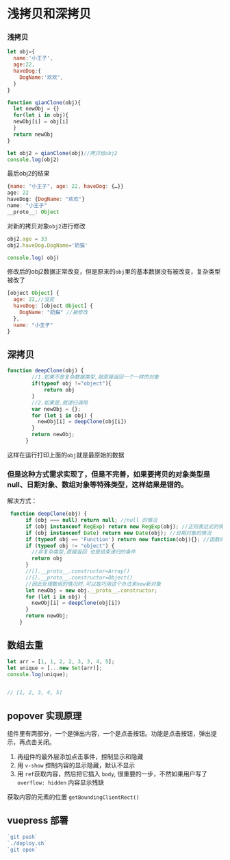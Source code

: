 # 浅拷贝和深拷贝

### 浅拷贝
```js
let obj={
  name:'小王子',
  age:22,
  haveDog:{
    DogName:'欢欢',
  }
}

function qianClone(obj){
  let newObj = {}
  for(let i in obj){
  newObj[i] = obj[i]
  }
  return newObj
}

let obj2 = qianClone(obj)//拷贝给obj2
console.log(obj2)

```
最后obj2的结果
```js
{name: "小王子", age: 22, haveDog: {…}}
age: 22
haveDog: {DogName: "欢欢"}
name: "小王子"
__proto__: Object
```
对新的拷贝对象`obj2`进行修改
```js
obj2.age = 33
obj2.haveDog.DogName='奶猫'

console.log( obj)
```
修改后的obj2数据正常改变，但是原来的`obj`里的基本数据没有被改变，复杂类型被改了
```js
[object Object] {
  age: 22,//没变
  haveDog: [object Object] {
    DogName: "奶猫" //被修改
  },
  name: "小王子"
}
```
## 深拷贝
```js
function deepClone(obj) {
        //1.如果不是复杂数据类型,就直接返回一个一样的对象
        if(typeof obj !="object"){
            return obj
        }
        //2.如果是,就递归调用
        var newObj = {};
        for (let i in obj) {
          newObj[i] = deepClone(obj[i])
        }
        return newObj;
      }

```
这样在运行打印上面的`obj`就是最原始的数据

### 但是这种方式需求实现了，但是不完善，如果要拷贝的对象类型是null、日期对象、数组对象等特殊类型，这样结果是错的。
解决方式：
```js
 function deepClone(obj) {
      if (obj === null) return null; //null 的情况
      if (obj instanceof RegExp) return new RegExp(obj); //正则表达式的情况
      if (obj instanceof Date) return new Date(obj); //日期对象的情况
      if (typeof obj == 'Function') return new function(obj){}; //函数的情况
      if (typeof obj != "object") {
        //非复杂类型,直接返回 也是结束递归的条件
        return obj
      }
      //[].__proto__.constructor=Array()
      //{}.__proto__.constructor=Object()
      //因此处理数组的情况时,可以取巧用这个办法来new新对象
      let newObj = new obj.__proto__.constructor;
      for (let i in obj) {
        newObj[i] = deepClone(obj[i])
      }
      return newObj;
    }
```
## 数组去重
```js
let arr = [1, 1, 2, 2, 3, 3, 4, 5];
let unique = [...new Set(arr)];
console.log(unique);


// [1, 2, 3, 4, 5]
```

## popover 实现原理
组件里有两部分，一个是弹出内容，一个是点击按钮。功能是点击按钮，弹出提示，再点击关闭。
1. 再组件的最外层添加点击事件，控制显示和隐藏
2. 用 `v-show` 控制内容的显示隐藏，默认不显示
3. 用 `ref`获取内容，然后把它插入 `body`, 很重要的一步，不然如果用户写了 `overflow: hidden` 内容显示残缺

获取内容的元素的位置 `getBoundingClientRect()`

## vuepress 部署
```javascript
`git push`
`./deploy.sh`
`git open`
```
